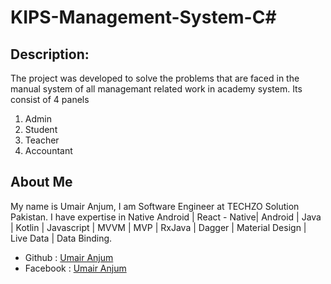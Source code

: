 # KIPS-Management-System-C#

## Description:
The project was developed to solve the problems that are faced in the manual system of all managemant related work in academy system. Its consist of 4 panels 
1) Admin
2) Student
3) Teacher
4) Accountant

## About Me
My name is Umair Anjum, I am Software Engineer at TECHZO Solution Pakistan. I have expertise in Native Android | React - Native| Android | Java | Kotlin | Javascript | MVVM | MVP | RxJava | Dagger | Material Design | Live Data | Data Binding.

- Github : [Umair Anjum ](https://github.com/UmairAnjum86 "Umair Anjum")
- Facebook : [Umair Anjum](facebook.com/umair.anjum.357/ "Umair Anjum")

